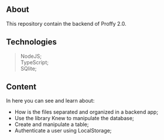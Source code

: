 ## About
  This repository contain the backend of Proffy 2.0.
  
## Technologies
  >NodeJS; <br />
  >TypeScript; <br />
  >SQlite; <br />
  
## Content
  In here you can see and learn about: 
  - How is the files separated and organized in a backend app;
  - Use the library Knew to manipulate the database;
  - Create and manipulate a table;
  - Authenticate a user using LocalStorage;

